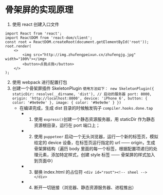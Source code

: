 # 骨架屏的实现原理
1. 使用 react 创建入口文件
```
import React from 'react';
import ReactDOM from 'react-dom/client';
const root = ReactDOM.createRoot(document.getElementById('root'));
root.render(
    <>
        <img src="http://img.zhufengpeixun.cn/zhufengjg.jpg" width="100%"></img>
        <button>点我点我</button>
    </>
);
```
2. 使用 webpack 进行配置打包
3. 创建一个骨架屏插件 SkeletonPlugin
        ```
        使用方法如下：
        new SkeletonPlugin({
            staticDir: resolve(__dirname, 'dist'),
            // 启动的服务器
            port: 8000,
            origin: 'http://localhost:8000',
            device: 'iPhone 6',
            button: {
                color: '#9e9e9e'
            },
            image: {
                color: '#9e9e9e'
            }
        })
        ```
   - 在编译完成，生成 dist 目录的时候触发钩子 ```compiler.hooks.done.tap```
     -  1. 使用 ```express()```创建一个静态资源服务器，用 staticDir 作为静态资源根目录，运行在 port 端口上；
     -  2. 使用 ```puppeteer``` 启动一个无头浏览器，运行一个新的标签页，模拟给定的 device 设备，在标签页运行指定的 url —— origin，生成骨架屏结构（遍历 body 里面的每一个标签，根据配置项递归的处理元素，添加特定样式，创建 style 标签 —— 骨架屏的样式加入到页面中）
     -  3. 替换 index.html 的占位符 ```<div id="root"><!-- sheel --></div>```
     -  4. 断开一切链接（浏览器、静态资源服务器、进程推出）